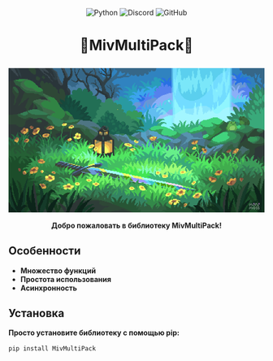 <p align="center">
<img src="https://img.shields.io/badge/python-3670A0?style=for-the-badge&logo=python&logoColor=ffdd54" alt="Python">
<img src="https://img.shields.io/badge/Discord-%235865F2.svg?style=for-the-badge&logo=discord&logoColor=white" alt="Discord">
<img src="https://img.shields.io/badge/github-%23121011.svg?style=for-the-badge&logo=github&logoColor=white" alt="GitHub">
</p>

# <p align="center">🐺MivMultiPack🦊</p>
<p align="center">
    <img src="static/images/banner.gif">
</p>

**<p align="center">Добро пожаловать в библиотеку MivMultiPack!</p>**

## Особенности

- **Множество функций**
- **Простота использования**
- **Асинхронность**

## Установка

**Просто установите библиотеку с помощью pip:**

```bash
pip install MivMultiPack
```